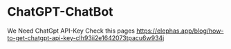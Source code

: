 # ChatGPT-ChatBot
We Need ChatGpt API-Key
Check this pages
https://elephas.app/blog/how-to-get-chatgpt-api-key-clh93ii2e1642073tpacu6w934j

